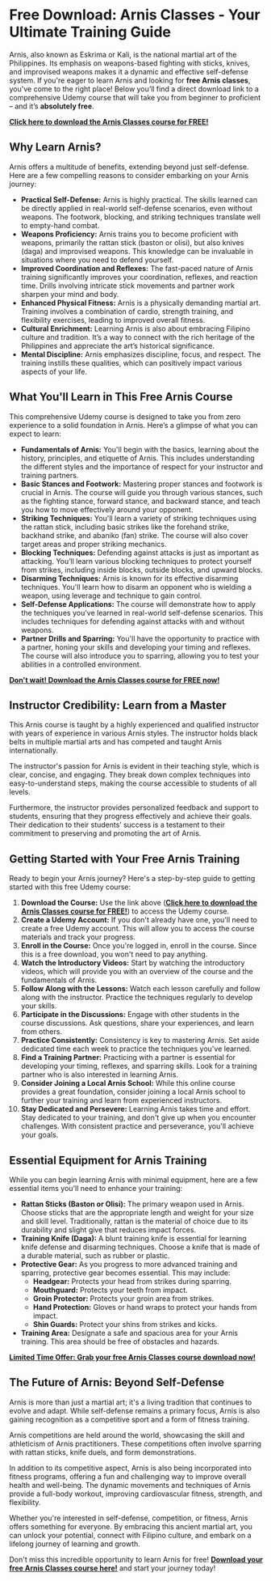 # Free Download: Arnis Classes - Your Ultimate Training Guide

Arnis, also known as Eskrima or Kali, is the national martial art of the Philippines. Its emphasis on weapons-based fighting with sticks, knives, and improvised weapons makes it a dynamic and effective self-defense system. If you're eager to learn Arnis and looking for **free Arnis classes**, you've come to the right place! Below you’ll find a direct download link to a comprehensive Udemy course that will take you from beginner to proficient – and it’s **absolutely free**.

[**Click here to download the Arnis Classes course for FREE!**](https://udemywork.com/arnis-classes)

## Why Learn Arnis?

Arnis offers a multitude of benefits, extending beyond just self-defense. Here are a few compelling reasons to consider embarking on your Arnis journey:

*   **Practical Self-Defense:** Arnis is highly practical. The skills learned can be directly applied in real-world self-defense scenarios, even without weapons. The footwork, blocking, and striking techniques translate well to empty-hand combat.
*   **Weapons Proficiency:** Arnis trains you to become proficient with weapons, primarily the rattan stick (baston or olisi), but also knives (daga) and improvised weapons. This knowledge can be invaluable in situations where you need to defend yourself.
*   **Improved Coordination and Reflexes:** The fast-paced nature of Arnis training significantly improves your coordination, reflexes, and reaction time. Drills involving intricate stick movements and partner work sharpen your mind and body.
*   **Enhanced Physical Fitness:** Arnis is a physically demanding martial art. Training involves a combination of cardio, strength training, and flexibility exercises, leading to improved overall fitness.
*   **Cultural Enrichment:** Learning Arnis is also about embracing Filipino culture and tradition. It’s a way to connect with the rich heritage of the Philippines and appreciate the art’s historical significance.
*   **Mental Discipline:** Arnis emphasizes discipline, focus, and respect. The training instills these qualities, which can positively impact various aspects of your life.

## What You'll Learn in This Free Arnis Course

This comprehensive Udemy course is designed to take you from zero experience to a solid foundation in Arnis. Here’s a glimpse of what you can expect to learn:

*   **Fundamentals of Arnis:** You'll begin with the basics, learning about the history, principles, and etiquette of Arnis. This includes understanding the different styles and the importance of respect for your instructor and training partners.
*   **Basic Stances and Footwork:** Mastering proper stances and footwork is crucial in Arnis. The course will guide you through various stances, such as the fighting stance, forward stance, and backward stance, and teach you how to move effectively around your opponent.
*   **Striking Techniques:** You'll learn a variety of striking techniques using the rattan stick, including basic strikes like the forehand strike, backhand strike, and abaniko (fan) strike. The course will also cover target areas and proper striking mechanics.
*   **Blocking Techniques:** Defending against attacks is just as important as attacking. You’ll learn various blocking techniques to protect yourself from strikes, including inside blocks, outside blocks, and upward blocks.
*   **Disarming Techniques:** Arnis is known for its effective disarming techniques. You'll learn how to disarm an opponent who is wielding a weapon, using leverage and technique to gain control.
*   **Self-Defense Applications:** The course will demonstrate how to apply the techniques you've learned in real-world self-defense scenarios. This includes techniques for defending against attacks with and without weapons.
*   **Partner Drills and Sparring:** You'll have the opportunity to practice with a partner, honing your skills and developing your timing and reflexes. The course will also introduce you to sparring, allowing you to test your abilities in a controlled environment.

[**Don't wait! Download the Arnis Classes course for FREE now!**](https://udemywork.com/arnis-classes)

## Instructor Credibility: Learn from a Master

This Arnis course is taught by a highly experienced and qualified instructor with years of experience in various Arnis styles. The instructor holds black belts in multiple martial arts and has competed and taught Arnis internationally.

The instructor's passion for Arnis is evident in their teaching style, which is clear, concise, and engaging. They break down complex techniques into easy-to-understand steps, making the course accessible to students of all levels.

Furthermore, the instructor provides personalized feedback and support to students, ensuring that they progress effectively and achieve their goals. Their dedication to their students’ success is a testament to their commitment to preserving and promoting the art of Arnis.

## Getting Started with Your Free Arnis Training

Ready to begin your Arnis journey? Here's a step-by-step guide to getting started with this free Udemy course:

1.  **Download the Course:** Use the link above ([**Click here to download the Arnis Classes course for FREE!**](https://udemywork.com/arnis-classes)) to access the Udemy course.
2.  **Create a Udemy Account:** If you don't already have one, you'll need to create a free Udemy account. This will allow you to access the course materials and track your progress.
3.  **Enroll in the Course:** Once you're logged in, enroll in the course. Since this is a free download, you won't need to pay anything.
4.  **Watch the Introductory Videos:** Start by watching the introductory videos, which will provide you with an overview of the course and the fundamentals of Arnis.
5.  **Follow Along with the Lessons:** Watch each lesson carefully and follow along with the instructor. Practice the techniques regularly to develop your skills.
6.  **Participate in the Discussions:** Engage with other students in the course discussions. Ask questions, share your experiences, and learn from others.
7.  **Practice Consistently:** Consistency is key to mastering Arnis. Set aside dedicated time each week to practice the techniques you've learned.
8.  **Find a Training Partner:** Practicing with a partner is essential for developing your timing, reflexes, and sparring skills. Look for a training partner who is also interested in learning Arnis.
9.  **Consider Joining a Local Arnis School:** While this online course provides a great foundation, consider joining a local Arnis school to further your training and learn from experienced instructors.
10. **Stay Dedicated and Persevere:** Learning Arnis takes time and effort. Stay dedicated to your training, and don't give up when you encounter challenges. With consistent practice and perseverance, you'll achieve your goals.

## Essential Equipment for Arnis Training

While you can begin learning Arnis with minimal equipment, here are a few essential items you'll need to enhance your training:

*   **Rattan Sticks (Baston or Olisi):** The primary weapon used in Arnis. Choose sticks that are the appropriate length and weight for your size and skill level. Traditionally, rattan is the material of choice due to its durability and slight give that reduces impact forces.
*   **Training Knife (Daga):** A blunt training knife is essential for learning knife defense and disarming techniques. Choose a knife that is made of a durable material, such as rubber or plastic.
*   **Protective Gear:** As you progress to more advanced training and sparring, protective gear becomes essential. This may include:
    *   **Headgear:** Protects your head from strikes during sparring.
    *   **Mouthguard:** Protects your teeth from impact.
    *   **Groin Protector:** Protects your groin area from strikes.
    *   **Hand Protection:** Gloves or hand wraps to protect your hands from impact.
    *   **Shin Guards:** Protect your shins from strikes and kicks.
*   **Training Area:** Designate a safe and spacious area for your Arnis training. This area should be free of obstacles and hazards.

[**Limited Time Offer: Grab your free Arnis Classes course download now!**](https://udemywork.com/arnis-classes)

## The Future of Arnis: Beyond Self-Defense

Arnis is more than just a martial art; it's a living tradition that continues to evolve and adapt. While self-defense remains a primary focus, Arnis is also gaining recognition as a competitive sport and a form of fitness training.

Arnis competitions are held around the world, showcasing the skill and athleticism of Arnis practitioners. These competitions often involve sparring with rattan sticks, knife duels, and form demonstrations.

In addition to its competitive aspect, Arnis is also being incorporated into fitness programs, offering a fun and challenging way to improve overall health and well-being. The dynamic movements and techniques of Arnis provide a full-body workout, improving cardiovascular fitness, strength, and flexibility.

Whether you're interested in self-defense, competition, or fitness, Arnis offers something for everyone. By embracing this ancient martial art, you can unlock your potential, connect with Filipino culture, and embark on a lifelong journey of learning and growth.

Don't miss this incredible opportunity to learn Arnis for free! **[Download your free Arnis Classes course here!](https://udemywork.com/arnis-classes)** and start your journey today!
